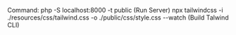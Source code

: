 Command:
php -S localhost:8000 -t public (Run Server)
npx tailwindcss -i ./resources/css/tailwind.css -o ./public/css/style.css --watch (Build Talwind CLI)
